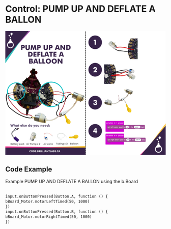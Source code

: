 # Control:  PUMP UP AND DEFLATE A BALLON

![Pump_a_balloon-EN](https://github.com/Brilliant-Labs/code.bl/blob/code_alpha/packaged/docs/static/mb/projects/bboard-tutorials-cards/6_Control/Control2/Pump_a_balloon-EN.png?raw=true "Pump_a_balloon-EN")

## Code Example

Example PUMP UP AND DEFLATE A BALLON using the b.Board

```blocks

input.onButtonPressed(Button.A, function () {
bBoard_Motor.motorLeftTimed(50, 1000)
})
input.onButtonPressed(Button.B, function () {
bBoard_Motor.motorRightTimed(50, 1000)
})

```
